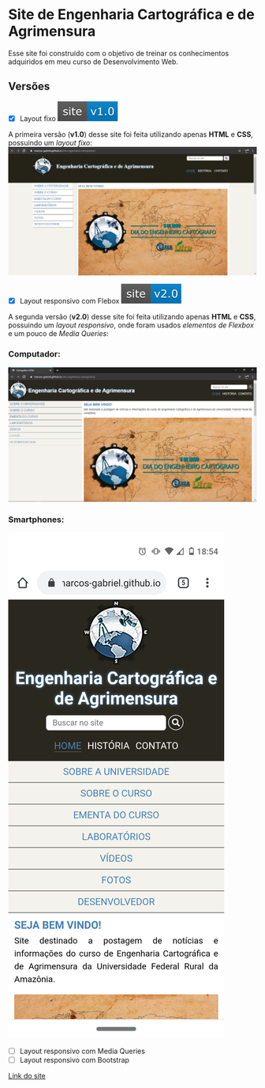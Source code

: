 # Site de Engenharia Cartográfica e de Agrimensura

Esse site foi construído com o objetivo de treinar os conhecimentos adquiridos em meu curso de Desenvolvimento Web.

## Versões
- [x] Layout fixo [![first version](https://raw.githubusercontent.com/marcos-gabriel/site-engenharia-cartografica/master/files/version_icon.svg)](https://github.com/marcos-gabriel/site-engenharia-cartografica/releases/tag/v1.0)

A primeira versão (**v1.0**) desse site foi feita utilizando apenas **HTML** e **CSS**, possuindo um *layout fixo*:
![Pagina principal](https://raw.githubusercontent.com/marcos-gabriel/site-engenharia-cartografica/master/files/print.PNG)


- [x] Layout responsivo com Flebox [![second version](https://raw.githubusercontent.com/marcos-gabriel/site-engenharia-cartografica/master/files/version_icon_v2.0.svg)]()

A segunda versão (**v2.0**) desse site foi feita utilizando apenas **HTML** e **CSS**, possuindo um *layout responsivo*, onde foram usados *elementos de Flexbox* e um pouco de *Media Queries*:

### Computador:
![Pagina principal](https://raw.githubusercontent.com/marcos-gabriel/site-engenharia-cartografica/master/files/print_v2.0.PNG)

### Smartphones:
![Pagina principal](https://raw.githubusercontent.com/marcos-gabriel/site-engenharia-cartografica/master/files/print_v2.0_phone.png)

- [ ] Layout responsivo com Media Queries
- [ ] Layout responsivo com Bootstrap

[Link do site](https://marcos-gabriel.github.io/site-engenharia-cartografica/index.html)
